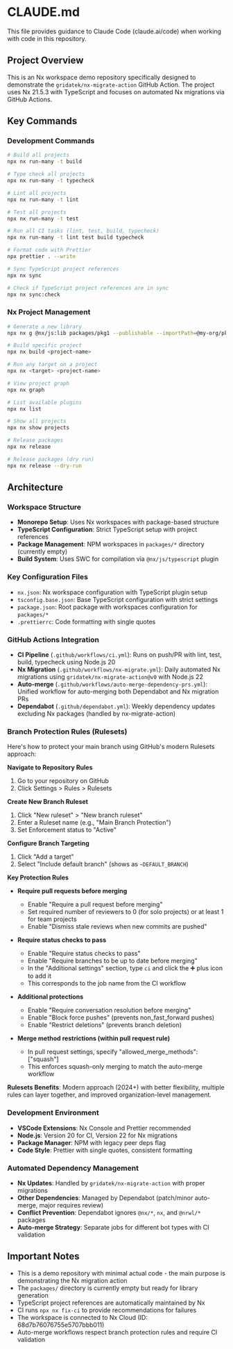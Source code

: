 # CLAUDE.md

This file provides guidance to Claude Code (claude.ai/code) when working with code in this repository.

## Project Overview

This is an Nx workspace demo repository specifically designed to demonstrate the `gridatek/nx-migrate-action` GitHub Action. The project uses Nx 21.5.3 with TypeScript and focuses on automated Nx migrations via GitHub Actions.

## Key Commands

### Development Commands
```bash
# Build all projects
npx nx run-many -t build

# Type check all projects
npx nx run-many -t typecheck

# Lint all projects
npx nx run-many -t lint

# Test all projects
npx nx run-many -t test

# Run all CI tasks (lint, test, build, typecheck)
npx nx run-many -t lint test build typecheck

# Format code with Prettier
npx prettier . --write

# Sync TypeScript project references
npx nx sync

# Check if TypeScript project references are in sync
npx nx sync:check
```

### Nx Project Management
```bash
# Generate a new library
npx nx g @nx/js:lib packages/pkg1 --publishable --importPath=@my-org/pkg1

# Build specific project
npx nx build <project-name>

# Run any target on a project
npx nx <target> <project-name>

# View project graph
npx nx graph

# List available plugins
npx nx list

# Show all projects
npx nx show projects

# Release packages
npx nx release

# Release packages (dry run)
npx nx release --dry-run
```

## Architecture

### Workspace Structure
- **Monorepo Setup**: Uses Nx workspaces with package-based structure
- **TypeScript Configuration**: Strict TypeScript setup with project references
- **Package Management**: NPM workspaces in `packages/*` directory (currently empty)
- **Build System**: Uses SWC for compilation via `@nx/js/typescript` plugin

### Key Configuration Files
- `nx.json`: Nx workspace configuration with TypeScript plugin setup
- `tsconfig.base.json`: Base TypeScript configuration with strict settings
- `package.json`: Root package with workspaces configuration for `packages/*`
- `.prettierrc`: Code formatting with single quotes

### GitHub Actions Integration
- **CI Pipeline** (`.github/workflows/ci.yml`): Runs on push/PR with lint, test, build, typecheck using Node.js 20
- **Nx Migration** (`.github/workflows/nx-migrate.yml`): Daily automated Nx migrations using `gridatek/nx-migrate-action@v0` with Node.js 22
- **Auto-merge** (`.github/workflows/auto-merge-dependency-prs.yml`): Unified workflow for auto-merging both Dependabot and Nx migration PRs
- **Dependabot** (`.github/dependabot.yml`): Weekly dependency updates excluding Nx packages (handled by nx-migrate-action)

### Branch Protection Rules (Rulesets)
Here's how to protect your main branch using GitHub's modern Rulesets approach:

**Navigate to Repository Rules**
1. Go to your repository on GitHub
2. Click Settings > Rules > Rulesets

**Create New Branch Ruleset**
1. Click "New ruleset" > "New branch ruleset"
2. Enter a Ruleset name (e.g., "Main Branch Protection")
3. Set Enforcement status to "Active"

**Configure Branch Targeting**
1. Click "Add a target"
2. Select "Include default branch" (shows as `~DEFAULT_BRANCH`)

**Key Protection Rules**
- **Require pull requests before merging**
  - Enable "Require a pull request before merging"
  - Set required number of reviewers to 0 (for solo projects) or at least 1 for team projects
  - Enable "Dismiss stale reviews when new commits are pushed"

- **Require status checks to pass**
  - Enable "Require status checks to pass"
  - Enable "Require branches to be up to date before merging"
  - In the "Additional settings" section, type `ci` and click the ➕ plus icon to add it
  - This corresponds to the job name from the CI workflow

- **Additional protections**
  - Enable "Require conversation resolution before merging"
  - Enable "Block force pushes" (prevents non_fast_forward pushes)
  - Enable "Restrict deletions" (prevents branch deletion)

- **Merge method restrictions (within pull request rule)**
  - In pull request settings, specify "allowed_merge_methods": ["squash"]
  - This enforces squash-only merging to match the auto-merge workflow

**Rulesets Benefits**: Modern approach (2024+) with better flexibility, multiple rules can layer together, and improved organization-level management.

### Development Environment
- **VSCode Extensions**: Nx Console and Prettier recommended
- **Node.js**: Version 20 for CI, Version 22 for Nx migrations
- **Package Manager**: NPM with legacy peer deps flag
- **Code Style**: Prettier with single quotes, consistent formatting

### Automated Dependency Management
- **Nx Updates**: Handled by `gridatek/nx-migrate-action` with proper migrations
- **Other Dependencies**: Managed by Dependabot (patch/minor auto-merge, major requires review)
- **Conflict Prevention**: Dependabot ignores `@nx/*`, `nx`, and `@nrwl/*` packages
- **Auto-merge Strategy**: Separate jobs for different bot types with CI validation

## Important Notes

- This is a demo repository with minimal actual code - the main purpose is demonstrating the Nx migration action
- The `packages/` directory is currently empty but ready for library generation
- TypeScript project references are automatically maintained by Nx
- CI runs `npx nx fix-ci` to provide recommendations for failures
- The workspace is connected to Nx Cloud (ID: 68d7b76076755e5707bbb011)
- Auto-merge workflows respect branch protection rules and require CI validation